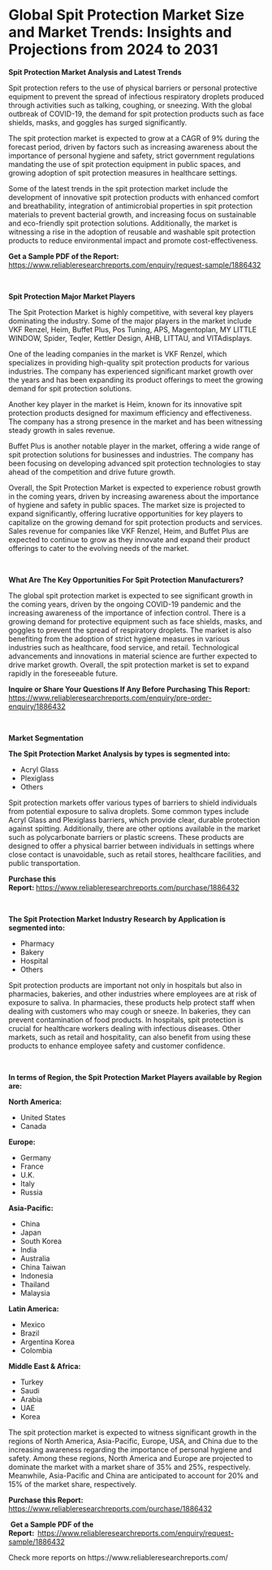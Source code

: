 <p><h1>Global Spit Protection Market Size and Market Trends: Insights and Projections from 2024 to 2031</h1></p><p><strong>Spit Protection Market Analysis and Latest Trends</strong></p>
<p><p>Spit protection refers to the use of physical barriers or personal protective equipment to prevent the spread of infectious respiratory droplets produced through activities such as talking, coughing, or sneezing. With the global outbreak of COVID-19, the demand for spit protection products such as face shields, masks, and goggles has surged significantly.</p><p>The spit protection market is expected to grow at a CAGR of 9% during the forecast period, driven by factors such as increasing awareness about the importance of personal hygiene and safety, strict government regulations mandating the use of spit protection equipment in public spaces, and growing adoption of spit protection measures in healthcare settings.</p><p>Some of the latest trends in the spit protection market include the development of innovative spit protection products with enhanced comfort and breathability, integration of antimicrobial properties in spit protection materials to prevent bacterial growth, and increasing focus on sustainable and eco-friendly spit protection solutions. Additionally, the market is witnessing a rise in the adoption of reusable and washable spit protection products to reduce environmental impact and promote cost-effectiveness.</p></p>
<p><strong>Get a Sample PDF of the Report:&nbsp;</strong> <a href="https://www.reliableresearchreports.com/enquiry/request-sample/1886432">https://www.reliableresearchreports.com/enquiry/request-sample/1886432</a></p>
<p>&nbsp;</p>
<p><strong>Spit Protection Major Market Players</strong></p>
<p><p>The Spit Protection Market is highly competitive, with several key players dominating the industry. Some of the major players in the market include VKF Renzel, Heim, Buffet Plus, Pos Tuning, APS, Magentoplan, MY LITTLE WINDOW, Spider, Teqler, Kettler Design, AHB, LITTAU, and VITAdisplays.</p><p>One of the leading companies in the market is VKF Renzel, which specializes in providing high-quality spit protection products for various industries. The company has experienced significant market growth over the years and has been expanding its product offerings to meet the growing demand for spit protection solutions.</p><p>Another key player in the market is Heim, known for its innovative spit protection products designed for maximum efficiency and effectiveness. The company has a strong presence in the market and has been witnessing steady growth in sales revenue.</p><p>Buffet Plus is another notable player in the market, offering a wide range of spit protection solutions for businesses and industries. The company has been focusing on developing advanced spit protection technologies to stay ahead of the competition and drive future growth.</p><p>Overall, the Spit Protection Market is expected to experience robust growth in the coming years, driven by increasing awareness about the importance of hygiene and safety in public spaces. The market size is projected to expand significantly, offering lucrative opportunities for key players to capitalize on the growing demand for spit protection products and services. Sales revenue for companies like VKF Renzel, Heim, and Buffet Plus are expected to continue to grow as they innovate and expand their product offerings to cater to the evolving needs of the market.</p></p>
<p>&nbsp;</p>
<p><strong>What Are The Key Opportunities For Spit Protection Manufacturers?</strong></p>
<p><p>The global spit protection market is expected to see significant growth in the coming years, driven by the ongoing COVID-19 pandemic and the increasing awareness of the importance of infection control. There is a growing demand for protective equipment such as face shields, masks, and goggles to prevent the spread of respiratory droplets. The market is also benefiting from the adoption of strict hygiene measures in various industries such as healthcare, food service, and retail. Technological advancements and innovations in material science are further expected to drive market growth. Overall, the spit protection market is set to expand rapidly in the foreseeable future.</p></p>
<p><strong>Inquire or Share Your Questions If Any Before Purchasing This Report:</strong> <a href="https://www.reliableresearchreports.com/enquiry/pre-order-enquiry/1886432">https://www.reliableresearchreports.com/enquiry/pre-order-enquiry/1886432</a></p>
<p>&nbsp;</p>
<p><strong>Market Segmentation</strong></p>
<p><strong>The Spit Protection Market Analysis by types is segmented into:</strong></p>
<p><ul><li>Acryl Glass</li><li>Plexiglass</li><li>Others</li></ul></p>
<p><p>Spit protection markets offer various types of barriers to shield individuals from potential exposure to saliva droplets. Some common types include Acryl Glass and Plexiglass barriers, which provide clear, durable protection against spitting. Additionally, there are other options available in the market such as polycarbonate barriers or plastic screens. These products are designed to offer a physical barrier between individuals in settings where close contact is unavoidable, such as retail stores, healthcare facilities, and public transportation.</p></p>
<p><strong>Purchase this Report:&nbsp;</strong><a href="https://www.reliableresearchreports.com/purchase/1886432">https://www.reliableresearchreports.com/purchase/1886432</a></p>
<p>&nbsp;</p>
<p><strong>The Spit Protection Market Industry Research by Application is segmented into:</strong></p>
<p><ul><li>Pharmacy</li><li>Bakery</li><li>Hospital</li><li>Others</li></ul></p>
<p><p>Spit protection products are important not only in hospitals but also in pharmacies, bakeries, and other industries where employees are at risk of exposure to saliva. In pharmacies, these products help protect staff when dealing with customers who may cough or sneeze. In bakeries, they can prevent contamination of food products. In hospitals, spit protection is crucial for healthcare workers dealing with infectious diseases. Other markets, such as retail and hospitality, can also benefit from using these products to enhance employee safety and customer confidence.</p></p>
<p>&nbsp;</p>
<p><strong>In terms of Region, the Spit Protection Market Players available by Region are:</strong></p>
<p>
    <p> <strong> North America: </strong>
        <ul>
            <li>United States</li>
            <li>Canada</li>
        </ul>
        </p> 
    <p> <strong> Europe: </strong>
        <ul>
            <li>Germany</li>
            <li>France</li>
            <li>U.K.</li>
            <li>Italy</li>
            <li>Russia</li>
        </ul>
        </p> 
    <p> <strong> Asia-Pacific: </strong>
        <ul>
            <li>China</li>
            <li>Japan</li>
            <li>South Korea</li>
            <li>India</li>
            <li>Australia</li>
            <li>China Taiwan</li>
            <li>Indonesia</li>
            <li>Thailand</li>
            <li>Malaysia</li>
        </ul>
        </p> 
    <p> <strong> Latin America: </strong>
        <ul>
            <li>Mexico</li>
            <li>Brazil</li>
            <li>Argentina Korea</li>
            <li>Colombia</li>
        </ul>
        </p> 
    <p> <strong> Middle East & Africa: </strong>
        <ul>
            <li>Turkey</li>
            <li>Saudi</li>
            <li>Arabia</li>
            <li>UAE</li>
            <li>Korea</li>
        </ul>
    </p>
    </p>
<p><p>The spit protection market is expected to witness significant growth in the regions of North America, Asia-Pacific, Europe, USA, and China due to the increasing awareness regarding the importance of personal hygiene and safety. Among these regions, North America and Europe are projected to dominate the market with a market share of 35% and 25%, respectively. Meanwhile, Asia-Pacific and China are anticipated to account for 20% and 15% of the market share, respectively.</p></p>
<p><strong>Purchase this Report: </strong><a href="https://www.reliableresearchreports.com/purchase/1886432">https://www.reliableresearchreports.com/purchase/1886432</a></p>
<p>&nbsp;<strong>Get a Sample PDF of the Report:&nbsp;&nbsp;</strong><a href="https://www.reliableresearchreports.com/enquiry/request-sample/1886432">https://www.reliableresearchreports.com/enquiry/request-sample/1886432</a></p>
<p><strong></strong></p>
<p>Check more reports on https://www.reliableresearchreports.com/</p>